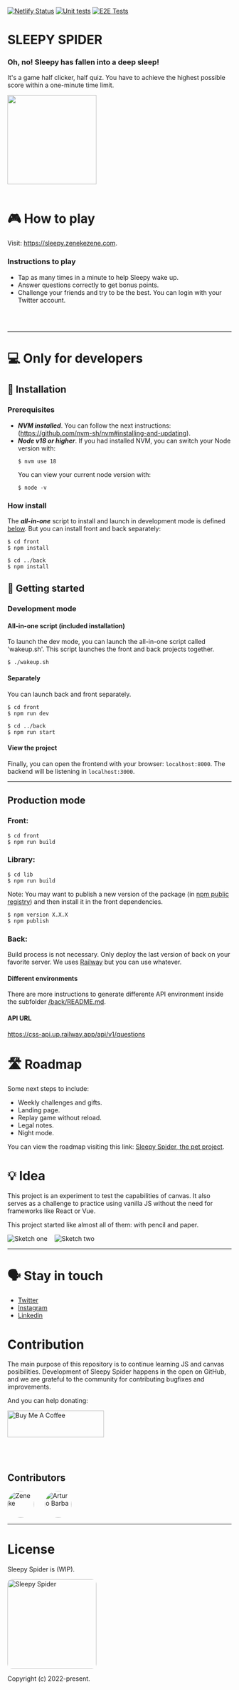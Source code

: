 [![Netlify Status](https://api.netlify.com/api/v1/badges/bb333221-55ae-4260-bbe8-5ae3b1980d7a/deploy-status)](https://app.netlify.com/sites/sleepy-spider/deploys)
[![Unit tests](https://github.com/sleepy-spider/sleepy-spider/actions/workflows/test-unit.yml/badge.svg?branch=main&event=push)](https://github.com/sleepy-spider/sleepy-spider/actions/workflows/test-unit.yml)
[![E2E Tests](https://github.com/sleepy-spider/sleepy-spider/actions/workflows/playwright.yml/badge.svg?branch=main&event=push)](https://github.com/sleepy-spider/sleepy-spider/actions/workflows/playwright.yml)


# SLEEPY SPIDER

### Oh, no! Sleepy has fallen into a deep sleep!
It's a game half clicker, half quiz. You have to achieve the highest possible score within a one-minute time limit.

<img src="https://lh3.googleusercontent.com/u/0/drive-viewer/AITFw-xHDdKQLDunpAfDBTZBiucFTW_s8HlQuElQVRPmn87gvQ3uz08Ia-kIffwuezWIIpSfTiN92OfWt1Dq1JPbeJWN_qWPfw=w3024-h1656" width="200">

<br />
<br />

# 🎮 How to play

Visit: https://sleepy.zenekezene.com.

### Instructions to play

- Tap as many times in a minute to help Sleepy wake up.
- Answer questions correctly to get bonus points.
- Challenge your friends and try to be the best. You can login with your Twitter account.

<br />
<br />

---

# 💻 Only for developers

## 🌱 Installation

### Prerequisites
- ***NVM installed***. You can follow the next instructions: (https://github.com/nvm-sh/nvm#installing-and-updating).
- ***Node v18 or higher***. If you had installed NVM, you can switch your Node version with:
  ```
  $ nvm use 18
  ```
  You can view your current node version with:
  ```
  $ node -v
  ```

### How install
The ***all-in-one*** script to install and launch in development mode is defined <a href="#all-in-one-script-included-installation">below</a>. But you can install front and back separately:
  ```
  $ cd front
  $ npm install

  $ cd ../back
  $ npm install
  ```

## 🚀 Getting started

### Development mode
#### All-in-one script (included installation)
To launch the dev mode, you can launch the all-in-one script called 'wakeup.sh'.
This script launches the front and back projects together.
```
$ ./wakeup.sh
```

#### Separately
You can launch back and front separately.
  ```
  $ cd front
  $ npm run dev

  $ cd ../back
  $ npm run start
  ```

#### View the project
Finally, you can open the frontend with your browser: `localhost:8000`.
The backend will be listening in `localhost:3000`.

---

## Production mode

### Front:
```
$ cd front
$ npm run build
```

### Library:
```
$ cd lib
$ npm run build
```
Note: You may want to publish a new version of the package (in <a href="https://docs.npmjs.com/cli/v8/using-npm/registry">npm public registry</a>) and then install it in the front dependencies.
```
$ npm version X.X.X
$ npm publish
```

### Back:
Build process is not necessary. Only deploy the last version of back on your favorite server.
We uses <a href="https://railway.app/">Railway</a> but you can use whatever.

#### Different environments
There are more instructions to generate differente API environment inside the subfolder [/back/README.md](./back/README.md).

#### API URL
https://css-api.up.railway.app/api/v1/questions

# 🛣️ Roadmap
Some next steps to include:

- Weekly challenges and gifts.
- Landing page.
- Replay game without reload.
- Legal notes.
- Night mode.

You can view the roadmap visiting this link: [Sleepy Spider, the pet project](https://zeneke.notion.site/Ara-a-b00b9e23adc445108bbe3744acfdf275).

# 💡 Idea
This project is an experiment to test the capabilities of canvas. It also serves as a challenge to practice using vanilla JS without the need for frameworks like React or Vue.

This project started like almost all of them: with pencil and paper.

<section style="display: flex; gap: 1rem; flex-wrap: wrap;">
  <img src="https://lh3.googleusercontent.com/u/0/drive-viewer/AITFw-zAmdcbynt4mDHnQZCQzxQ9Z79gl2syLLiDtV530-iUPYguRjcg7-4Jf52Ur__IfzmfzHzDafkIExzgltzzXMiOCzOsgw=w3024-h1656" min-width="100" height="auto" max-height="100" alt="Sketch one" />
  <img src="https://lh3.googleusercontent.com/u/0/drive-viewer/AITFw-yF_8ngZRvqRLGhoW4Uj4cFOj-z0RBgLyBeIxC-_Rizo_UjkhRWbQ0-cp7xhhVxJcndHutiavWgc0NSz9XnqNaavC6FRw=w2164-h1656" min-width="200" height="auto" max-height="200" alt="Sketch two" />
</section>

---

# 🗣️ Stay in touch
- [Twitter](https://twitter.com/zenekezene)
- [Instagram](https://instagram.com/zenekezene)
- [Linkedin](https://www.linkedin.com/in/hectorvillarm/)


# Contribution
The main purpose of this repository is to continue learning JS and canvas posibilities. Development of Sleepy Spider happens in the open on GitHub, and we are grateful to the community for contributing bugfixes and improvements.

And you can help donating:

<a href="https://www.buymeacoffee.com/zeneke" target="_blank"><img src="https://cdn.buymeacoffee.com/buttons/v2/default-yellow.png" alt="Buy Me A Coffee" style="height: 60px !important;width: 217px !important;" ></a>

<br />
<br />

## Contributors

<div style="display: flex; gap: 1rem;">

  <a href="https://github.com/zenekezene" style="display: inline-flex; flex-direction: column; align-items: center;">
    <img style="display: inline; border-radius: 50%; margin-right: 0.5rem;" src="https://github.com/zenekezene.png" width="60px;" alt="Zeneke"/></a>

  <a href="https://github.com/arturobarbaro" style="display: inline-flex; flex-direction: column; align-items: center;">
    <img style="display: inline; border-radius: 50%; margin-right: 0.5rem;" src="https://github.com/arturobarbaro.png" width="60px;" alt="Arturo Barba" /></a>

</div>


---


# License
Sleepy Spider is (WIP).

<img src="https://sleepy.zenekezene.com/sleepy.jpg" alt="Sleepy Spider" width="200" style="border-radius: 10px"/>

Copyright (c) 2022-present.
